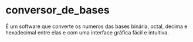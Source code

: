 # conversor_de_bases
É um software que converte os numeros das bases
binária, octal, decima e hexadecimal entre elas
e com uma interface gráfica fácil e intuitiva.

